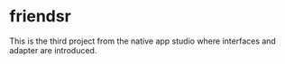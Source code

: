 # friendsr

This is the third project from the native app studio  where interfaces and adapter are introduced. 

